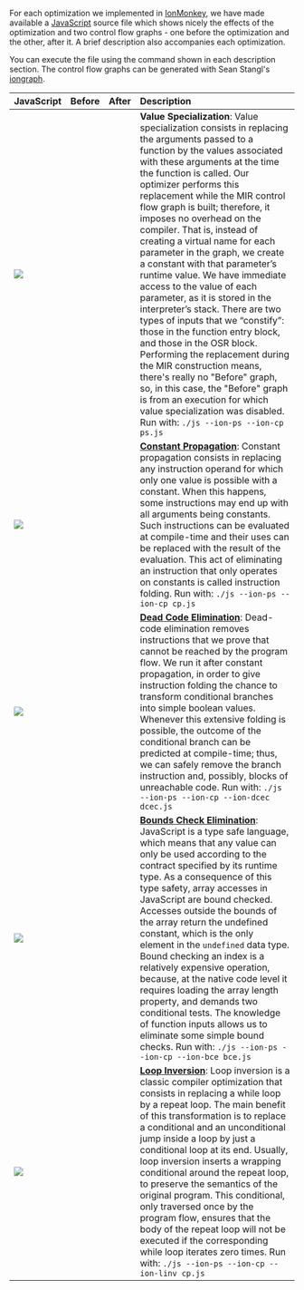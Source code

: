 For each optimization we implemented in [IonMonkey](https://wiki.mozilla.org/Platform/Features/IonMonkey), we have made available a [JavaScript](http://en.wikipedia.org/wiki/JavaScript) source file which shows nicely the effects of the optimization and two control flow graphs - one before the optimization and the other, after it. A brief description also accompanies each optimization.

You can execute the file using the command shown in each description section. The control flow graphs can be generated with Sean Stangl's [iongraph](https://github.com/sstangl/iongraph).

| **JavaScript** | **Before** | **After** | **Description** |
|:---------------|:-----------|:----------|:----------------|
| [![](http://i.imgur.com/L9rTW.gif)](http://jit-value-specialization.googlecode.com/hg/examples/ps.js) | ![![](http://i.imgur.com/P3cr0.png)](http://jit-value-specialization.googlecode.com/hg/examples/ps-before.png) | ![![](http://i.imgur.com/P3cr0.png)](http://jit-value-specialization.googlecode.com/hg/examples/ps-after.png) | **Value Specialization**: Value specialization consists in replacing the arguments passed to a function by the values associated with these arguments at the time the function is called. Our optimizer performs this replacement while the MIR control flow graph is built; therefore, it imposes no overhead on the compiler. That is, instead of creating a virtual name for each parameter in the graph, we create a constant with that parameter’s runtime value. We have immediate access to the value of each parameter, as it is stored in the interpreter’s stack. There are two types of inputs that we “constify”: those in the function entry block, and those in the OSR block. Performing the replacement during the MIR construction means, there's really no "Before" graph, so, in this case, the "Before" graph is from an execution for which value specialization was disabled. Run with: `./js --ion-ps --ion-cp ps.js` |
| [![](http://i.imgur.com/L9rTW.gif)](http://jit-value-specialization.googlecode.com/hg/examples/cp.js) | ![![](http://i.imgur.com/P3cr0.png)](http://jit-value-specialization.googlecode.com/hg/examples/cp-before.png) | ![![](http://i.imgur.com/P3cr0.png)](http://jit-value-specialization.googlecode.com/hg/examples/cp-after.png) | **[Constant Propagation](http://en.wikipedia.org/wiki/Constant_propagation)**: Constant propagation consists in replacing any instruction operand for which only one value is possible with a constant. When this happens, some instructions may end up with all arguments being constants. Such instructions can be evaluated at compile-time and their uses can be replaced with the result of the evaluation. This act of eliminating an instruction that only operates on constants is called instruction folding. Run with: `./js --ion-ps --ion-cp cp.js` |
| [![](http://i.imgur.com/L9rTW.gif)](http://jit-value-specialization.googlecode.com/hg/examples/dcec.js) | ![![](http://i.imgur.com/P3cr0.png)](http://jit-value-specialization.googlecode.com/hg/examples/dcec-before.png) | ![![](http://i.imgur.com/P3cr0.png)](http://jit-value-specialization.googlecode.com/hg/examples/dcec-after.png) | **[Dead Code Elimination](http://en.wikipedia.org/wiki/Dead_code_elimination)**: Dead-code elimination removes instructions that we prove that cannot be reached by the program flow. We run it after constant propagation, in order to give instruction folding the chance to transform conditional branches into simple boolean values. Whenever this extensive folding is possible, the outcome of the conditional branch can be predicted at compile-time; thus, we can safely remove the branch instruction and, possibly, blocks of unreachable code. Run with: `./js --ion-ps --ion-cp --ion-dcec dcec.js` |
| [![](http://i.imgur.com/L9rTW.gif)](http://jit-value-specialization.googlecode.com/hg/examples/bce.js) | ![![](http://i.imgur.com/P3cr0.png)](http://jit-value-specialization.googlecode.com/hg/examples/bce-before.png) | ![![](http://i.imgur.com/P3cr0.png)](http://jit-value-specialization.googlecode.com/hg/examples/bce-after.png) | **[Bounds Check Elimination](http://en.wikipedia.org/wiki/Bounds-checking_elimination)**: JavaScript is a type safe language, which means that any value can only be used according to the contract specified by its runtime type. As a consequence of this type safety, array accesses in JavaScript are bound checked. Accesses outside the bounds of the array return the undefined constant, which is the only element in the `undefined` data type. Bound checking an index is a relatively expensive operation, because, at the native code level it requires loading the array length property, and demands two conditional tests. The knowledge of function inputs allows us to eliminate some simple bound checks. Run with: `./js --ion-ps --ion-cp --ion-bce bce.js` |
| [![](http://i.imgur.com/L9rTW.gif)](http://jit-value-specialization.googlecode.com/hg/examples/linv.js) | ![![](http://i.imgur.com/P3cr0.png)](http://jit-value-specialization.googlecode.com/hg/examples/linv-before.png) | ![![](http://i.imgur.com/P3cr0.png)](http://jit-value-specialization.googlecode.com/hg/examples/linv-after.png) | **[Loop Inversion](http://en.wikipedia.org/wiki/Loop_inversion)**: Loop inversion is a classic compiler optimization that consists in replacing a while loop by a repeat loop. The main benefit of this transformation is to replace a conditional and an unconditional jump inside a loop by just a conditional loop at its end. Usually, loop inversion inserts a wrapping conditional around the repeat loop, to preserve the semantics of the original program. This conditional, only traversed once by the program flow, ensures that the body of the repeat loop will not be executed if the corresponding while loop iterates zero times. Run with: `./js --ion-ps --ion-cp --ion-linv cp.js` |